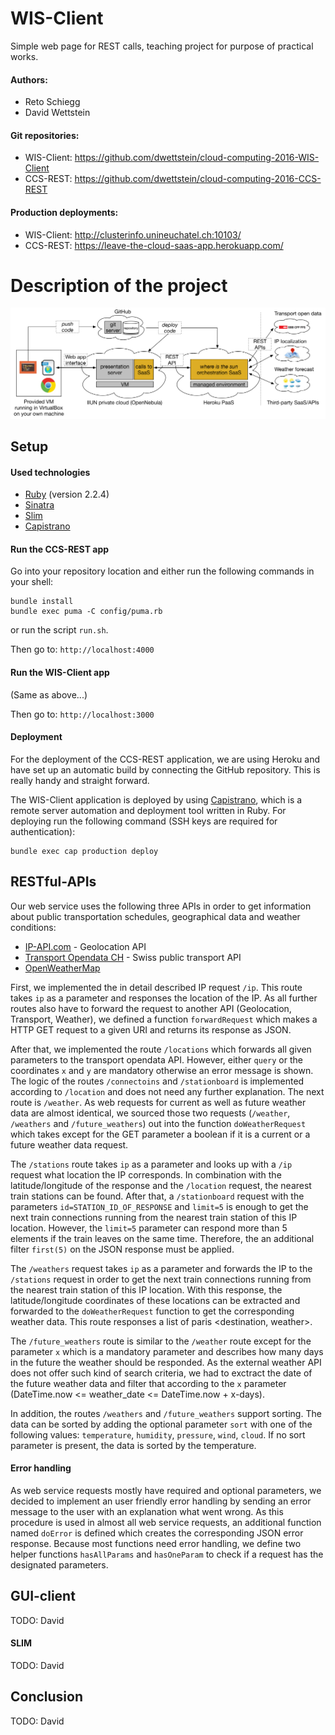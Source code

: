 # WIS-Client
Simple web page for REST calls, teaching project for purpose of practical works.

#### Authors:
- Reto Schiegg
- David Wettstein

#### Git repositories:
- WIS-Client: https://github.com/dwettstein/cloud-computing-2016-WIS-Client
- CCS-REST: https://github.com/dwettstein/cloud-computing-2016-CCS-REST

#### Production deployments:
- WIS-Client: http://clusterinfo.unineuchatel.ch:10103/
- CCS-REST: https://leave-the-cloud-saas-app.herokuapp.com/

# Description of the project

![Architecture Overview](https://raw.githubusercontent.com/dwettstein/cloud-computing-2016-WIS-Client/master/Architecture_Overview.png)

## Setup

#### Used technologies
- [Ruby](https://www.ruby-lang.org) (version 2.2.4)
- [Sinatra](http://www.sinatrarb.com/)
- [Slim](http://slim-lang.com/)
- [Capistrano](http://capistranorb.com/)

#### Run the CCS-REST app
Go into your repository location and either run the following commands in your shell:
```shell
bundle install
bundle exec puma -C config/puma.rb
```
or run the script `run.sh`.

Then go to: `http://localhost:4000`

#### Run the WIS-Client app
(Same as above...)

Then go to: `http://localhost:3000`

#### Deployment

For the deployment of the CCS-REST application, we are using Heroku and have set up an automatic build by connecting the GitHub repository. This is really handy and straight forward.

The WIS-Client application is deployed by using [Capistrano](http://capistranorb.com/), which is a remote server automation and deployment tool written in Ruby.
For deploying run the following command (SSH keys are required for authentication):
```shell
bundle exec cap production deploy
```

## RESTful-APIs

Our web service uses the following three APIs in order to get information about public transportation schedules, geographical data and weather conditions:

- [IP-API.com](http://ip-api.com/) - Geolocation API
- [Transport Opendata CH](http://transport.opendata.ch/) - Swiss public transport API
- [OpenWeatherMap](http://openweathermap.org/)

First, we implemented the in detail described IP request `/ip`. This route takes `ip` as a parameter and responses the location of the IP. As all further routes also have to forward the request to another API (Geolocation, Transport, Weather), we defined a function `forwardRequest` which makes a HTTP GET request to a given URI and returns its response as JSON.

After that, we implemented the route `/locations` which forwards all given parameters to the transport opendata API. However, either `query` or the coordinates `x` and `y` are mandatory otherwise an error message is shown.  The logic of the routes `/connectoins` and `/stationboard` is implemented according to `/location` and does not need any further explanation.
The next route is `/weather`. As web requests for current as well as future weather data are almost identical, we sourced those two requests (`/weather`, `/weathers` and `/future_weathers`) out into the function `doWeatherRequest` which takes except for the GET parameter a boolean if it is a current or a future weather data request.

The `/stations` route takes `ip` as a parameter and looks up with a `/ip` request what location the IP corresponds. In combination with the latitude/longitude of the response and the `/location` request, the nearest train stations can be found. After that, a `/stationboard` request with the parameters `id=STATION_ID_OF_RESPONSE` and `limit=5` is enough to get the next train connections running from the nearest train station of this IP location. However, the `limit=5` parameter can respond more than 5 elements if the train leaves on the same time. Therefore, the an additional filter `first(5)` on the JSON response must be applied.

The `/weathers` request takes `ip` as a parameter and forwards the IP to the `/stations` request in order to get the next train connections running from the nearest train station of this IP location. With this response, the latitude/longitude coordinates of these locations can be extracted and forwarded to the `doWeatherRequest` function to get the corresponding weather data. This route responses a list of paris <destination, weather>.

The `/future_weathers` route is similar to the `/weather` route except for the parameter `x` which is a mandatory parameter and describes how many days in the future the weather should be responded. As the external weather API does not offer such kind of search criteria, we had to exctract the date of the future weather data and filter that according to the `x` parameter (DateTime.now <= weather_date <= DateTime.now + x-days).

In addition, the routes `/weathers` and `/future_weathers` support sorting. The data can be sorted by adding the optional parameter `sort` with one of the following values: `temperature`, `humidity`, `pressure`, `wind`, `cloud`. If no sort parameter is present, the data is sorted by the temperature.


#### Error handling

As web service requests mostly have required and optional parameters, we decided to implement an user friendly error handling by sending an error message to the user with an explanation what went wrong. As this procedure is used in almost all web service requests, an additional function named `doError` is defined which creates the corresponding JSON error response. Because most functions need error handling, we define two helper functions `hasAllParams` and `hasOneParam` to check if a request has the designated parameters.


## GUI-client

TODO: David

#### SLIM

TODO: David

## Conclusion

TODO: David